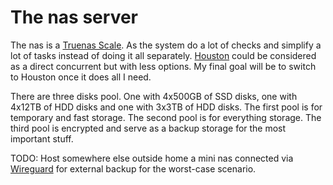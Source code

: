 # The nas server

The nas is a
[Truenas Scale](https://www.truenas.com/download-truenas-community-edition/).
As the system do a lot of checks and simplify a lot of tasks instead of doing it
all separately. [Houston](https://www.45drives.com/solutions/houston/) could be
considered as a direct concurrent but with less options. My final goal will be
to switch to Houston once it does all I need.

There are three disks pool. One with 4x500GB of SSD disks, one with 4x12TB of
HDD disks and one with 3x3TB of HDD disks. The first pool is for temporary and
fast storage. The second pool is for everything storage. The third pool is
encrypted and serve as a backup storage for the most important stuff.

TODO: Host somewhere else outside home a mini nas connected via
[Wireguard](https://www.wireguard.com/) for external backup for the worst-case
scenario.
